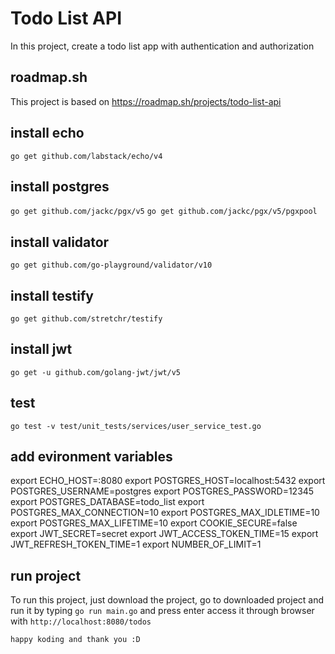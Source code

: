 # Todo List API
In this project, create a todo list app with authentication and authorization  

## roadmap.sh
This project is based on https://roadmap.sh/projects/todo-list-api  

## install echo
```go get github.com/labstack/echo/v4```

## install postgres
```go get github.com/jackc/pgx/v5```
```go get github.com/jackc/pgx/v5/pgxpool```

## install validator
```go get github.com/go-playground/validator/v10```

## install testify
```go get github.com/stretchr/testify```

## install jwt
```go get -u github.com/golang-jwt/jwt/v5```

## test
```go test -v test/unit_tests/services/user_service_test.go```

## add evironment variables
export ECHO_HOST=:8080
export POSTGRES_HOST=localhost:5432
export POSTGRES_USERNAME=postgres
export POSTGRES_PASSWORD=12345
export POSTGRES_DATABASE=todo_list
export POSTGRES_MAX_CONNECTION=10
export POSTGRES_MAX_IDLETIME=10
export POSTGRES_MAX_LIFETIME=10
export COOKIE_SECURE=false
export JWT_SECRET=secret
export JWT_ACCESS_TOKEN_TIME=15
export JWT_REFRESH_TOKEN_TIME=1
export NUMBER_OF_LIMIT=1

## run project
To run this project, just download the project, go to downloaded project and run it by typing ```go run main.go``` and press enter
access it through browser with ```http://localhost:8080/todos```

```happy koding and thank you :D```